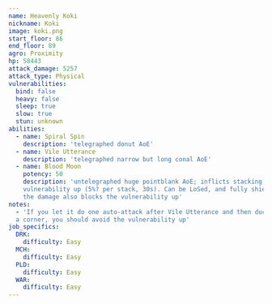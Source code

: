 ```yaml
---
name: Heavenly Koki
nickname: Koki
image: koki.png
start_floor: 86
end_floor: 89
agro: Proximity
hp: 58443
attack_damage: 5257
attack_type: Physical
vulnerabilities:
  bind: false
  heavy: false
  sleep: true
  slow: true
  stun: unknown
abilities:
  - name: Spiral Spin
    description: 'telegraphed donut AoE'
  - name: Vile Utterance
    description: 'telegraphed narrow but long conal AoE'
  - name: Blood Moon
    potency: 50
    description: 'untelegraphed huge pointblank AoE; inflicts stacking
    vulnerability up (5%? per stack, 30s). Can be LoSed, and fully shielding
    the damage also blocks the vulnerability up'
notes:
  - 'If you let it do one auto-attack after Vile Utterance and then duck behind
  a corner, you should avoid the vulnerability up'
job_specifics:
  DRK:
    difficulty: Easy
  MCH:
    difficulty: Easy
  PLD:
    difficulty: Easy
  WAR:
    difficulty: Easy
---
```

